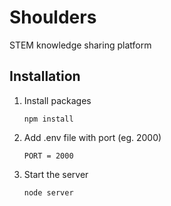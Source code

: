 # Shoulders

STEM knowledge sharing platform

## Installation 

1. Install packages
   ```shell
   npm install
   ```

2. Add .env file with port (eg. 2000)
   ```
   PORT = 2000
   ```

3. Start the server
   ```shell
   node server
   ```

   

